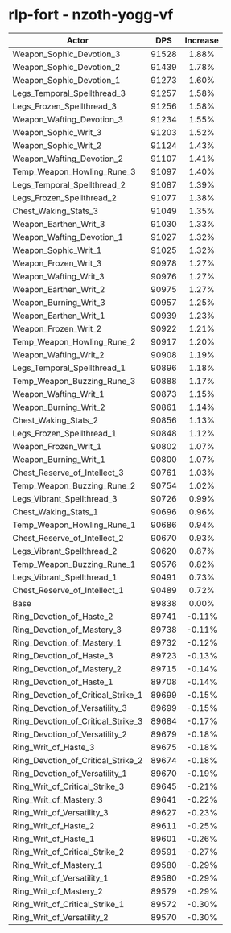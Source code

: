# rlp-fort - nzoth-yogg-vf
| Actor | DPS | Increase |
|---|:---:|:---:|
|Weapon_Sophic_Devotion_3|91528|1.88%|
|Weapon_Sophic_Devotion_2|91439|1.78%|
|Weapon_Sophic_Devotion_1|91273|1.60%|
|Legs_Temporal_Spellthread_3|91257|1.58%|
|Legs_Frozen_Spellthread_3|91256|1.58%|
|Weapon_Wafting_Devotion_3|91234|1.55%|
|Weapon_Sophic_Writ_3|91203|1.52%|
|Weapon_Sophic_Writ_2|91124|1.43%|
|Weapon_Wafting_Devotion_2|91107|1.41%|
|Temp_Weapon_Howling_Rune_3|91097|1.40%|
|Legs_Temporal_Spellthread_2|91087|1.39%|
|Legs_Frozen_Spellthread_2|91077|1.38%|
|Chest_Waking_Stats_3|91049|1.35%|
|Weapon_Earthen_Writ_3|91030|1.33%|
|Weapon_Wafting_Devotion_1|91027|1.32%|
|Weapon_Sophic_Writ_1|91025|1.32%|
|Weapon_Frozen_Writ_3|90978|1.27%|
|Weapon_Wafting_Writ_3|90976|1.27%|
|Weapon_Earthen_Writ_2|90975|1.27%|
|Weapon_Burning_Writ_3|90957|1.25%|
|Weapon_Earthen_Writ_1|90939|1.23%|
|Weapon_Frozen_Writ_2|90922|1.21%|
|Temp_Weapon_Howling_Rune_2|90917|1.20%|
|Weapon_Wafting_Writ_2|90908|1.19%|
|Legs_Temporal_Spellthread_1|90896|1.18%|
|Temp_Weapon_Buzzing_Rune_3|90888|1.17%|
|Weapon_Wafting_Writ_1|90873|1.15%|
|Weapon_Burning_Writ_2|90861|1.14%|
|Chest_Waking_Stats_2|90856|1.13%|
|Legs_Frozen_Spellthread_1|90848|1.12%|
|Weapon_Frozen_Writ_1|90802|1.07%|
|Weapon_Burning_Writ_1|90800|1.07%|
|Chest_Reserve_of_Intellect_3|90761|1.03%|
|Temp_Weapon_Buzzing_Rune_2|90754|1.02%|
|Legs_Vibrant_Spellthread_3|90726|0.99%|
|Chest_Waking_Stats_1|90696|0.96%|
|Temp_Weapon_Howling_Rune_1|90686|0.94%|
|Chest_Reserve_of_Intellect_2|90670|0.93%|
|Legs_Vibrant_Spellthread_2|90620|0.87%|
|Temp_Weapon_Buzzing_Rune_1|90576|0.82%|
|Legs_Vibrant_Spellthread_1|90491|0.73%|
|Chest_Reserve_of_Intellect_1|90489|0.72%|
|Base|89838|0.00%|
|Ring_Devotion_of_Haste_2|89741|-0.11%|
|Ring_Devotion_of_Mastery_3|89738|-0.11%|
|Ring_Devotion_of_Mastery_1|89732|-0.12%|
|Ring_Devotion_of_Haste_3|89723|-0.13%|
|Ring_Devotion_of_Mastery_2|89715|-0.14%|
|Ring_Devotion_of_Haste_1|89708|-0.14%|
|Ring_Devotion_of_Critical_Strike_1|89699|-0.15%|
|Ring_Devotion_of_Versatility_3|89699|-0.15%|
|Ring_Devotion_of_Critical_Strike_3|89684|-0.17%|
|Ring_Devotion_of_Versatility_2|89679|-0.18%|
|Ring_Writ_of_Haste_3|89675|-0.18%|
|Ring_Devotion_of_Critical_Strike_2|89674|-0.18%|
|Ring_Devotion_of_Versatility_1|89670|-0.19%|
|Ring_Writ_of_Critical_Strike_3|89645|-0.21%|
|Ring_Writ_of_Mastery_3|89641|-0.22%|
|Ring_Writ_of_Versatility_3|89627|-0.23%|
|Ring_Writ_of_Haste_2|89611|-0.25%|
|Ring_Writ_of_Haste_1|89601|-0.26%|
|Ring_Writ_of_Critical_Strike_2|89591|-0.27%|
|Ring_Writ_of_Mastery_1|89580|-0.29%|
|Ring_Writ_of_Versatility_1|89580|-0.29%|
|Ring_Writ_of_Mastery_2|89579|-0.29%|
|Ring_Writ_of_Critical_Strike_1|89572|-0.30%|
|Ring_Writ_of_Versatility_2|89570|-0.30%|
